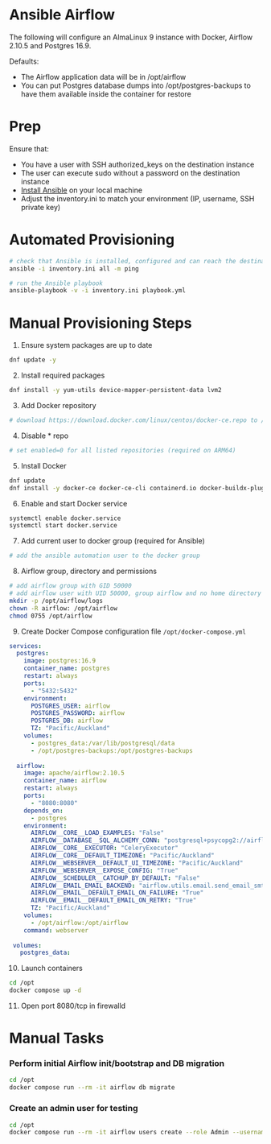 # Ansible Airflow

The following will configure an AlmaLinux 9 instance with Docker, Airflow 2.10.5 and Postgres 16.9.

Defaults: 

* The Airflow application data will be in /opt/airflow
* You can put Postgres database dumps into /opt/postgres-backups to have them available inside the container for restore

# Prep

Ensure that:

* You have a user with SSH authorized_keys on the destination instance
* The user can execute sudo without a password on the destination instance
* [Install Ansible](https://docs.ansible.com/ansible/latest/installation_guide/installation_distros.html) on your local machine
* Adjust the inventory.ini to match your environment (IP, username, SSH private key)

# Automated Provisioning

```bash
# check that Ansible is installed, configured and can reach the destination instance
ansible -i inventory.ini all -m ping
```

```bash
# run the Ansible playbook
ansible-playbook -v -i inventory.ini playbook.yml
 ```
# Manual Provisioning Steps

1. Ensure system packages are up to date

```bash
dnf update -y
```

2. Install required packages

```bash
dnf install -y yum-utils device-mapper-persistent-data lvm2
```

3. Add Docker repository

```bash
# download https://download.docker.com/linux/centos/docker-ce.repo to /etc/yum.repos.d/docker-ce.repo
```

4. Disable * repo

```bash
# set enabled=0 for all listed repositories (required on ARM64)
```

5. Install Docker

```bash
dnf update
dnf install -y docker-ce docker-ce-cli containerd.io docker-buildx-plugin docker-compose-plugin 
```

6. Enable and start Docker service

```bash
systemctl enable docker.service
systemctl start docker.service
```

7. Add current user to docker group (required for Ansible)

```bash
# add the ansible automation user to the docker group
```

8. Airflow group, directory and permissions

```bash
# add airflow group with GID 50000
# add airflow user with UID 50000, group airflow and no home directory
mkdir -p /opt/airflow/logs
chown -R airflow: /opt/airflow
chmod 0755 /opt/airflow
```

9. Create Docker Compose configuration file `/opt/docker-compose.yml`

```yaml
services:
  postgres:
    image: postgres:16.9
    container_name: postgres
    restart: always
    ports:
      - "5432:5432"
    environment:
      POSTGRES_USER: airflow
      POSTGRES_PASSWORD: airflow
      POSTGRES_DB: airflow
      TZ: "Pacific/Auckland"
    volumes:
      - postgres_data:/var/lib/postgresql/data
      - /opt/postgres-backups:/opt/postgres-backups
    
  airflow:
    image: apache/airflow:2.10.5
    container_name: airflow
    restart: always
    ports:
      - "8080:8080"
    depends_on:
      - postgres
    environment:
      AIRFLOW__CORE__LOAD_EXAMPLES: "False"
      AIRFLOW__DATABASE__SQL_ALCHEMY_CONN: "postgresql+psycopg2://airflow:airflow@postgres/airflow"    
      AIRFLOW__CORE__EXECUTOR: "CeleryExecutor"
      AIRFLOW__CORE__DEFAULT_TIMEZONE: "Pacific/Auckland"
      AIRFLOW__WEBSERVER__DEFAULT_UI_TIMEZONE: "Pacific/Auckland"
      AIRFLOW__WEBSERVER__EXPOSE_CONFIG: "True"
      AIRFLOW__SCHEDULER__CATCHUP_BY_DEFAULT: "False"
      AIRFLOW__EMAIL_EMAIL_BACKEND: "airflow.utils.email.send_email_smtp"
      AIRFLOW__EMAIL__DEFAULT_EMAIL_ON_FAILURE: "True"
      AIRFLOW__EMAIL__DEFAULT_EMAIL_ON_RETRY: "True"
      TZ: "Pacific/Auckland"
    volumes:
      - /opt/airflow:/opt/airflow
    command: webserver
    
 volumes:
   postgres_data:
```

10. Launch containers

```bash
cd /opt
docker compose up -d
```

11. Open port 8080/tcp in firewalld

# Manual Tasks

### Perform initial Airflow init/bootstrap and DB migration

```bash
cd /opt
docker compose run --rm -it airflow db migrate
```

### Create an admin user for testing  

```bash
cd /opt
docker compose run --rm -it airflow users create --role Admin --username admin --email admin --firstname admin --lastname admin --password admin
```
